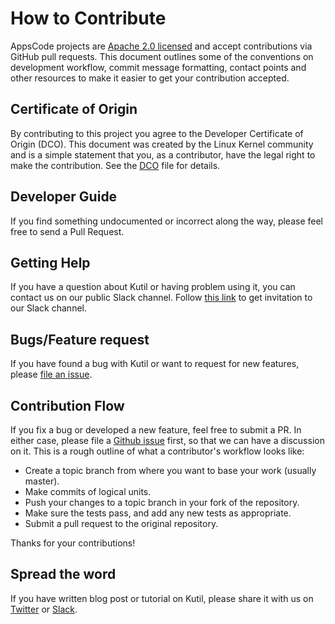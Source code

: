 # How to Contribute

AppsCode projects are [Apache 2.0 licensed](LICENSE) and accept contributions via
GitHub pull requests.  This document outlines some of the conventions on
development workflow, commit message formatting, contact points and other
resources to make it easier to get your contribution accepted.

## Certificate of Origin

By contributing to this project you agree to the Developer Certificate of
Origin (DCO). This document was created by the Linux Kernel community and is a
simple statement that you, as a contributor, have the legal right to make the
contribution. See the [DCO](DCO) file for details.

## Developer Guide
If you find something undocumented or incorrect along the way,
please feel free to send a Pull Request.

## Getting Help
If you have a question about Kutil or having problem using it, you can contact us on our public Slack channel. Follow [this link](https://slack.appscode.com) to get invitation to our Slack channel.

## Bugs/Feature request
If you have found a bug with Kutil or want to request for new features, please [file an issue](https://github.com/kmodules/resource-metrics/issues/new).

## Contribution Flow
If you fix a bug or developed a new feature, feel free to submit a PR. In either case, please file a [Github issue]((https://github.com/kmodules/resource-metrics/issues/new)) first, so that we can have a discussion on it. This is a rough outline of what a contributor's workflow looks like:

- Create a topic branch from where you want to base your work (usually master).
- Make commits of logical units.
- Push your changes to a topic branch in your fork of the repository.
- Make sure the tests pass, and add any new tests as appropriate.
- Submit a pull request to the original repository.

Thanks for your contributions!

## Spread the word
If you have written blog post or tutorial on Kutil, please share it with us on [Twitter](https://twitter.com/AppsCodeHQ) or [Slack](https://slack.appscode.com).

